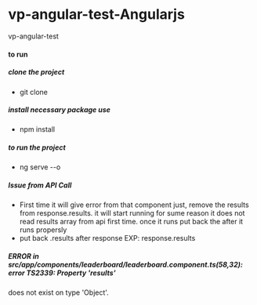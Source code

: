 # vp-angular-test-Angularjs
vp-angular-test

#### to run

##### clone the project
* git clone

##### install necessary package use
* npm install

##### to run the project
* ng serve --o

##### Issue from API Call
* First time it will give error from that component just, remove the results from response.results. it will start running
 for sume reason it does not read results array from api first time. once it runs put back the  after it runs propersly
 * put back .results after response EXP: response.results

##### ERROR in src/app/components/leaderboard/leaderboard.component.ts(58,32): error TS2339: Property 'results'
does not exist on type 'Object'.
